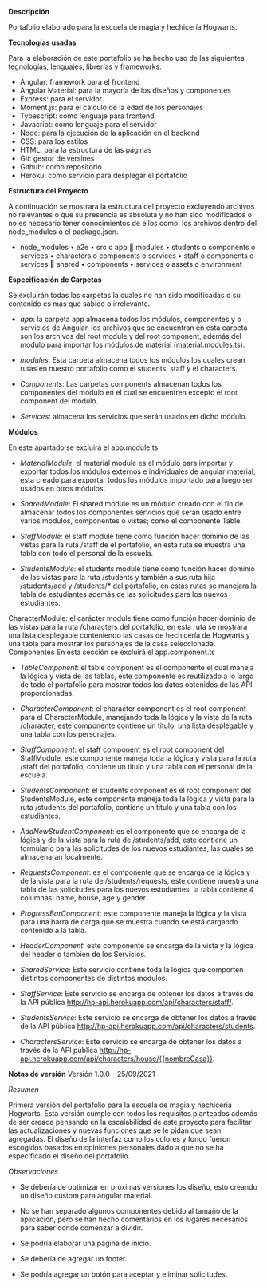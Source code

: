 **Descripción**

Portafolio elaborado para la escuela de magia y hechicería Hogwarts.

**Tecnologías usadas**

Para la elaboración de este portafolio se ha hecho uso de las siguientes tegnologías, lenguajes, librerías y frameworks.

- Angular: framework para el frontend
- Angular Material: para la mayoría de los diseños y componentes
- Express: para el servidor
- Moment.js: para el cálculo de la edad de los personajes
- Typescript: como lenguaje para frontend
- Javacript: como lenguaje para el servidor
- Node: para la ejecución de la aplicación en el backend
- CSS: para los estilos
- HTML: para la estructura de las páginas
- Git: gestor de versines
- Github: como repositorio
- Heroku: como servicio para desplegar el portafolio

**Estructura del Proyecto**

A continuación se mostrara la estructura del proyecto excluyendo archivos no relevantes o que su presencia es absoluta y no han sido modificados o no es necesario tener conocimientos de ellos como: los archivos dentro del node_modules o el package.json.

- node_modules
•	e2e
•	src
o	app
	modules
•	students
o	components
o	services
•	characters
o	components
o	services
•	staff
o	components
o	services
	shared
•	components
•	services
o	assets
o	environment

**Especificación de Carpetas**

Se excluirán todas las carpetas la cuales no han sido modificadas o su contenido es más que sabido o irrelevante.

- *app*: la carpeta app almacena todos los módulos, componentes y o servicios de Angular, los archivos que se encuentran en esta carpeta son los archivos del root module y del root component, además del modulo para importar los módulos de material (material.modules.ts).

- *modules*: Esta carpeta almacena todos los módulos los cuales crean rutas en nuestro portafolio como el students, staff y el characters.

- *Components*: Las carpetas components almacenan todos los componentes del módulo en el cual se encuentren excepto el root component del módulo.

- *Services*: almacena los servicios que serán usados en dicho módulo.

**Módulos**

En este apartado se excluirá el app.module.ts

- *MaterialModule*: el material module es el módulo para importar y exportar todos los módulos externos e individuales de angular material, esta creado para exportar todos los módulos importado para luego ser usados en otros módulos.

- *SharedModule*: El shared module es un módulo creado con el fin de almacenar todos los componentes servicios que serán usado entre varios modulos, componentes o vistas; como el componente Table.

- *StaffModule*: el staff module tiene como función hacer dominio de las vistas para la ruta /staff de el portafolio, en esta ruta se muestra una tabla con todo el personal de la escuela.

- *StudentsModule*: el students module tiene como función hacer dominio de las vistas para la ruta /students y también a sus ruta hija /students/add y /students/* del portafolio, en estas rutas se manejara la tabla de estudiantes además de las solicitudes para los nuevos estudiantes.

CharacterModule: el carácter module tiene como función hacer dominio de las vistas para la ruta /characters del portafolio, en esta ruta se mostrara una lista desplegable conteniendo las casas de hechicería de Hogwarts y una tabla para mostrar los personajes de la casa seleccionada.
Componentes
	En esta sección se excluirá el app.component.ts
- *TableComponent*: el table component es el componente el cual maneja la lógica y vista de las tablas, este componente es reutilizado a lo largo de todo el portafolio para mostrar todos los datos obtenidos de las API proporcionadas.

- *CharacterComponent*: el character component es el root component para el  CharacterModule, manejando toda la lógica y la vista de la ruta /character, este componente contiene un titulo, una lista desplegable y una tabla con los personajes.

- *StaffComponent*: el staff component es el root component del StaffModule, este componente maneja toda la lógica y vista para la ruta /staff del portafolio, contiene un titulo y una tabla con el personal de la escuela.

- *StudentsComponent*: el students component es el root component del StudentsModule, este componente maneja toda la lógica y vista para la ruta /students del portafolio, contiene un titulo y una tabla con los estudiantes.

- *AddNewStudentComponent*: es el componente que se encarga de la lógica y de la vista para la ruta de /students/add, este contiene un formulario para las solicitudes de los nuevos estudiantes, las cuales se almacenaran localmente.

- *RequestsComponent*: es el componente que se encarga de la lógica y de la vista para la ruta de /students/requests, este contiene muestra una tabla de las solicitudes para los nuevos estudiantes, la tabla contiene 4 columnas: name, house, age y gender.

- *ProgressBarComponent*: este componente maneja la lógica y la vista para una barra de carga que se muestra cuando se está cargando contenido a la tabla.

- *HeaderComponent*: este componente se encarga de la  vista y la lógica del header o tambien de los
Servicios.

- *SharedService*: Este servicio contiene toda la lógica que comporten distintos componentes de distintos modulos.
- *StaffService*: Este servicio se encarga de obtener los datos a través de la API pública http://hp-api.herokuapp.com/api/characters/staff/.
- *StudentsService*: Este servicio se encarga de obtener los datos a través de la API pública http://hp-api.herokuapp.com/api/characters/students.
- *CharactersService*: Este servicio se encarga de obtener los datos a través de la API pública http://hp-api.herokuapp.com/api/characters/house/{{nombreCasa}}.

**Notas de versión**
Versión 1.0.0 – 25/09/2021

*Resumen*

Primera versión del portafolio para la escuela de magia y hechicería Hogwarts.
Esta versión cumple con todos los requisitos planteados además de ser creada pensando en la escalabilidad de este proyecto para facilitar las actualizaciones y nuevas funciones que se le pidan que sean agregadas. El diseño de la interfaz como los colores y fondo fueron escogidos basados en opiniones personales dado a que no se ha especificado el diseño del portafolio.

*Observaciones*
- Se debería de optimizar en próximas versiones los diseño, esto creando un diseño custom para angular material.

- No se han separado algunos componentes debido al tamaño de la aplicación, pero se han hecho comentarios en los lugares necesarios para saber donde comenzar a dividir.
- Se podría elaborar una página de inicio.
- Se debería de agregar un footer.
- Se podría agregar un botón para aceptar y eliminar solicitudes.

